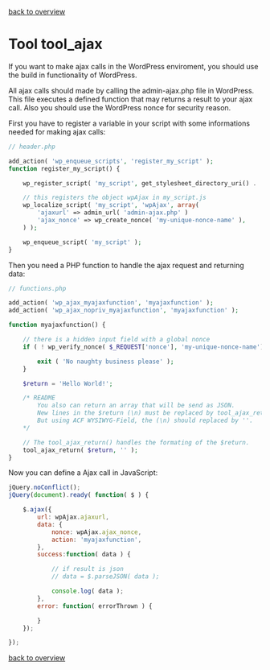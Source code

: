 [back to overview](../../README.markdown#initial-functionality)

Tool tool_ajax
===============================

If you want to make ajax calls in the WordPress enviroment, you should use the build in functionality of WordPress.

All ajax calls should made by calling the admin-ajax.php file in WordPress. This file executes a defined function that may returns a result to your ajax call. Also you should use the WordPress nonce for security reason.

First you have to register a variable in your script with some informations needed for making ajax calls:

````php
// header.php

add_action( 'wp_enqueue_scripts', 'register_my_script' );
function register_my_script() {

	wp_register_script( 'my_script', get_stylesheet_directory_uri() . '/js/my_script.js', '1.0.0', true );

	// this registers the object wpAjax in my_script.js
	wp_localize_script( 'my_script', 'wpAjax', array( 
		'ajaxurl' => admin_url( 'admin-ajax.php' ) 
		'ajax_nonce' => wp_create_nonce( 'my-unique-nonce-name' ),
	) );

	wp_enqueue_script( 'my_script' );
}
````

Then you need a PHP function to handle the ajax request and returning data:

````php
// functions.php

add_action( 'wp_ajax_myajaxfunction', 'myajaxfunction' );
add_action( 'wp_ajax_nopriv_myajaxfunction', 'myajaxfunction' );

function myajaxfunction() {

	// there is a hidden input field with a global nonce
	if ( ! wp_verify_nonce( $_REQUEST['nonce'], 'my-unique-nonce-name') ) {

		exit ( 'No naughty business please' );
	}   

	$return = 'Hello World!';

	/* README
		You also can return an array that will be send as JSON.
		New lines in the $return (\n) must be replaced by tool_ajax_return( $return, 'newline replacecement' ).
		But using ACF WYSIWYG-Field, the (\n) should replaced by ''.
	*/

	// The tool_ajax_return() handles the formating of the $return.
	tool_ajax_return( $return, '' );
}
````

Now you can define a Ajax call in JavaScript:

````javascript
jQuery.noConflict();
jQuery(document).ready( function( $ ) {

	$.ajax({
		url: wpAjax.ajaxurl,
		data: {
			nonce: wpAjax.ajax_nonce,
			action: 'myajaxfunction',
		},
		success:function( data ) {

			// if result is json
			// data = $.parseJSON( data );

			console.log( data );
		},
		error: function( errorThrown ) {

		}
	});

});
````

[back to overview](../../README.markdown#initial-functionality)
